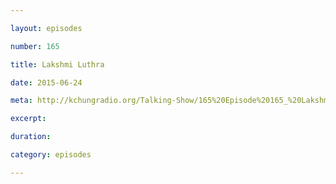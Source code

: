 ```yaml
---

layout: episodes

number: 165

title: Lakshmi Luthra

date: 2015-06-24

meta: http://kchungradio.org/Talking-Show/165%20Episode%20165_%20Lakshmi%20Luthra.mp3

excerpt: 

duration: 

category: episodes

---
```


